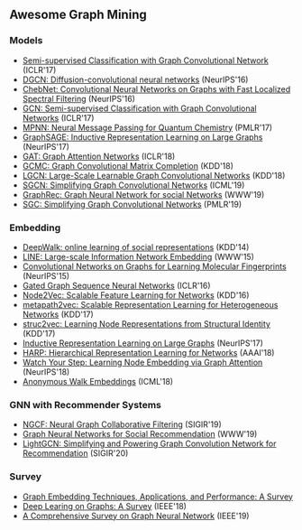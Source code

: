 ## Awesome Graph Mining


### Models
* [Semi-supervised Classification with Graph Convolutional Network](https://arxiv.org/pdf/1609.02907.pdf) (ICLR'17)
* [DGCN: Diffusion-convolutional neural networks](https://arxiv.org/pdf/1511.02136.pdf) (NeurIPS'16)
* [ChebNet: Convolutional Neural Networks on Graphs with Fast Localized Spectral Filtering](https://arxiv.org/pdf/1606.09375.pdf) (NeurIPS'16)
* [GCN: Semi-supervised Classification with Graph Convolutional Networks](https://arxiv.org/pdf/1609.02907.pdf) (ICLR'17)
* [MPNN: Neural Message Passing for Quantum Chemistry](https://arxiv.org/pdf/1704.01212.pdf) (PMLR'17)
* [GraphSAGE: Inductive Representation Learning on Large Graphs](https://arxiv.org/pdf/1706.02216.pdf) (NeurIPS'17)
* [GAT: Graph Attention Networks](https://arxiv.org/pdf/1710.10903.pdf) (ICLR'18)
* [GCMC: Graph Convolutional Matrix Completion](https://arxiv.org/pdf/1706.02263.pdf) (KDD'18)
* [LGCN: Large-Scale Learnable Graph Convolutional Networks](https://arxiv.org/pdf/1808.03965.pdf) (KDD'18)
* [SGCN: Simplifying Graph Convolutional Networks](http://proceedings.mlr.press/v97/wu19e/wu19e.pdf) (ICML'19)
* [GraphRec: Graph Neural Network for social Networks](https://arxiv.org/pdf/1902.07243.pdf) (WWW'19)
* [SGC: Simplifying Graph Convolutional Networks](https://arxiv.org/pdf/1902.07153.pdf) (PMLR'19)



### Embedding

* [DeepWalk: online learning of social representations](https://arxiv.org/pdf/1403.6652.pdf) (KDD'14)
* [LINE: Large-scale Information Network Embedding](https://arxiv.org/pdf/1503.03578.pdf) (WWW'15)
* [Convolutional Networks on Graphs for Learning Molecular Fingerprints](https://arxiv.org/pdf/1509.09292.pdf) (NeurIPS'15)
* [Gated Graph Sequence Neural Networks](https://arxiv.org/pdf/1511.05493.pdf) (ICLR'16)
* [Node2Vec: Scalable Feature Learning for Networks](https://arxiv.org/pdf/1607.00653.pdf) (KDD'16)
* [metapath2vec: Scalable Representation Learning for Heterogeneous Networks](https://ericdongyx.github.io/papers/KDD17-dong-chawla-swami-metapath2vec.pdf) (KDD'17)
* [struc2vec: Learning Node Representations from Structural Identity](https://arxiv.org/pdf/1704.03165.pdf) (KDD'17)
* [Inductive Representation Learning on Large Graphs](https://arxiv.org/pdf/1706.02216.pdf) (NeurIPS'17)
* [HARP: Hierarchical Representation Learning for Networks](https://arxiv.org/pdf/1706.07845.pdf) (AAAI'18)
* [Watch Your Step: Learning Node Embedding via Graph Attention](https://arxiv.org/pdf/1710.09599.pdf) (NeurIPS'18)
* [Anonymous Walk Embeddings](https://arxiv.org/pdf/1805.11921.pdf) (ICML'18)


### GNN with Recommender Systems

* [NGCF: Neural Graph Collaborative Filtering](https://arxiv.org/pdf/1905.08108.pdf) (SIGIR'19)
* [Graph Neural Networks for Social Recommendation](https://arxiv.org/pdf/1902.07243.pdf) (WWW'19)
* [LightGCN: Simplifying and Powering Graph Convolution Network for Recommendation](https://arxiv.org/pdf/2002.02126.pdf) (SIGIR'20)


### Survey
* [Graph Embedding Techniques, Applications, and Performance: A Survey](https://arxiv.org/pdf/1705.02801.pdf)
* [Deep Learing on Graphs: A Survey](https://arxiv.org/pdf/1812.04202.pdf) (IEEE'18)
* [A Comprehensive Survey on Graph Neural Network](https://arxiv.org/pdf/1901.00596.pdf) (IEEE'19)
